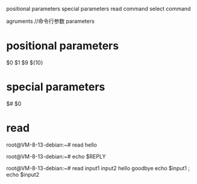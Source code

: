 positional parameters
special parameters
read command
select command


agruments //命令行参数
parameters

# positional parameters
$0 $1 $9 ${10}

# special parameters
$# 
$0


# read
root@VM-8-13-debian:~# read
hello

root@VM-8-13-debian:~# echo $REPLY

root@VM-8-13-debian:~# read input1 input2
hello goodbye
echo $input1 ; echo $input2